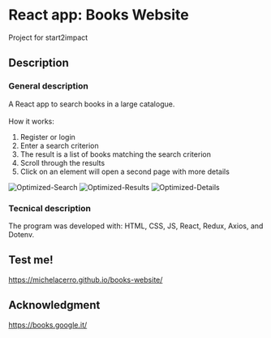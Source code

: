 # React app: Books Website
Project for start2impact

## Description
### General description
A React app to search books in a large catalogue. <br /> <br />
How it works: 
1. Register or login
2. Enter a search criterion
3. The result is a list of books matching the search criterion
4. Scroll through the results 
5. Click on an element will open a second page with more details

![Optimized-Search](https://user-images.githubusercontent.com/78146321/123545615-3bc8ab00-d759-11eb-9f45-c8e6ade8daf1.png)
![Optimized-Results](https://user-images.githubusercontent.com/78146321/123545561-ea202080-d758-11eb-87bd-235a65c94fc6.png)
![Optimized-Details](https://user-images.githubusercontent.com/78146321/123545625-44b97c80-d759-11eb-95e2-8a7786d53efc.png)

### Tecnical description 
The program was developed with: HTML, CSS, JS, React, Redux, Axios, and Dotenv.

## Test me!
https://michelacerro.github.io/books-website/

## Acknowledgment
https://books.google.it/
